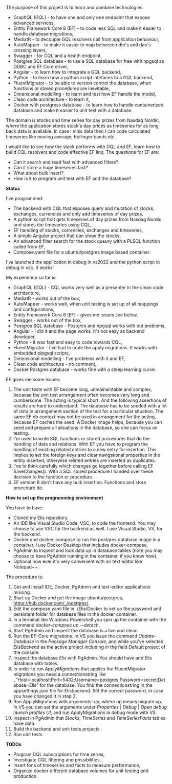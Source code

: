 The purpose of this project is to learn and combine technologies:
* GraphQL (GQL) - to have one and only one endpoint that expose advanced services,
* Entity Framework Core 8 (EF) - to code less SQL and make it easier to handle database migrations,
* MediatR - to decouple GQL resolvers call from application behaviour,
* AutoMapper - to make it easier to map betweeen dto's and dao's crossing layers,   
* Swagger - for CQL and a health endpoint,
* Postgres SQL database - to use a SQL database for free with npgsql as ODBC and EF Core driver,
* Angular - to learn how to integrate a GQL backend,
* Python - to learn how a python script intefaces to a GQL backend,
* FluentMigrator - to be able to version control the database, when functions or stored procedures are inevitable,
* Dimensional modelling - to learn and test how EF handle the model,
* Clean code architecture - to learn it,
* Docker with postgress database - to learn how to handle containerized database and make it easier to unit test with a database.

The domain is stocks and time series for day prizes from Nasdaq Nordic, where the application stores stock's day prices as timeseries for as long back data is available. In case I miss data then I can code calculated timeseries like moving average, Bollinger bands etc.

I would like to see how the stack performs with GQL and EF, learn how to build CQL resolvers and code effective EF linq.
The questions for EF are:
* Can it search and read fast with advanced filters?
* Can it store a huge timeseries fast?
* What about bulk insert?
* How is it to program unit test with EF and the database?

**Status**

I've programmed:
* The backend with CQL that exposes query and mutation of stocks, exchanges, currencies and only add timeseries of day prizes.
* A python script that gets timeseries of day prizes from Nasdag Nordic and stores the timeseries using CQL,
* EF handling of stocks, currencies, exchanges and timeseries,
* A simple Angular project that can show the stocks,
* An advanced filter search for the stock queury with a PLSQL function called from EF,
* Compose.yaml file for a ubuntu/postgres image based container.

I've launched the application in debug in vs2022 and the python script in debug in vsc. It works!

My experience so far is:
* GraphQL (GQL) - CQL works very well as a presenter in the clean code architecture,
* MediatR - works out of the box,
* AutoMapper - works well, when unit testing is set up of all mappings and configurations,
* Entity Framework Core 8 (EF) - gives me issues see below,
* Swagger - works out of the box,
* Postgres SQL database - Postgres and npgsql works with out problems,
* Angular - I did it and the page works. It's not easy as backend developer,
* Python - it was fast and easy to code towards CQL,
* FluentMigrator - I've had to code the apply migrations. It works with embedded plpgsql scripts,
* Dimensional modelling - I've problems with it and EF,
* Clean code architecture - no comment,
* Docker Postgres database - works fine with a steep learning curve.

EF gives me some issues:
1) The unit tests with EF become long, unmainaintable and complex, because the unit test arrangement often becomes very long and cumbersome. The acting is typical short. And the following assertions of results are hard to understand. The database has to be seeded with a lot of data in arrangement section of the test for a particular situation. The same EF db context may not be used in arrangement for the acting, because EF caches the seed. A Docker image helps, because you can seed and prepare all situations in the database, so one can focus on testing.
2) I'm used to write SQL functions or stored procedures that do the handling of data and relations. With EF you have to program the handling of existing related entries to a new entry for insertion. This implies to set the foreign keys and clear navigational properties in the entity inserted, otherwise related entries are inserted as duplicates.
3) I've to think carefully which changes go together before calling EF SaveChanges(). With a SQL stored procedure I handed over these decision to the function or procedure.
4) EF version 8 don't have any bulk insertion. Functions and store procedure do.

**How to set up the programming environment**

You have to have:
* Cloned my Elis repository.
* An IDE like Visual Studio Code, VSC, to code the frontend. You may choose to use VSC for the backend as well. I use Visual Studio, VS, for the backend.
* Docker and docker-compose to run the postgres database image in a container. I use Docker Desktop that includes docker-compose,
* PgAdmin to inspect and look data up in database tables (note you may choose to have PgAdmin running in the container, if you know how),
* Optional how ever it's very convenient with an text editor like Notepad++.

The procedure is:
1. Get and install IDE, Docker, PgAdmin and text-editor applications missing.
2. Start up Docker and get the image ubuntu/postgres, https://hub.docker.com/_/postgres/.
3. Edit the compose.yaml file in ./Elis/Docker to set up the password and persistent folder for database files in the docker container.
4. In a terminal like Windows Powershell you spin up the container with the command _docker-compose up --detach_.
5. Start PgAdmin and inspect the database is a live and clean.
6. Run the EF-Core migrations. In VS you issue the command _Update-Database_ in the _Package Manager Console_, and while you've selected _ElisBackend_ as the active project including in the field Default project of the console.
7. Inspect the database _Elis_ with PgAdmin. You should have and Elis database with tables.
8. In order to run _ApplyMigrations_ that applies the FluentMigrator migrations you need a connectionstring like _"Host=localhost;Port=5432;Username=postgres;Password=secret;Database=Elis" for the database. You find the connectionstring in the appsettings.json file for Elisbackend. Set the correct password, in case you have changed it in step 3.
9. Run ApplyMigrations with arguments: _<connectionsstring> up_, where _up_ means migrate up. In VS you can set the arguments under _Properties_ | _Debug_ | _Open debug launch profiles UI_, and run ApplyMigrations in debug mode with VS.  
11. Inspect in PgAdmin that _Stocks_, _TimeSeries_ and _TimeSeriesFacts_ tables have data.
13. Build the backend and unit tests projects.
14. Run unit tests

**TODOs**
* Program CQL subscriptions for time series,
* Investigate CQL filtering and possibilities,
* Insert tons of timeseries and facts to measure performance,
* Organize docker different database volumes for unit testing and production.
